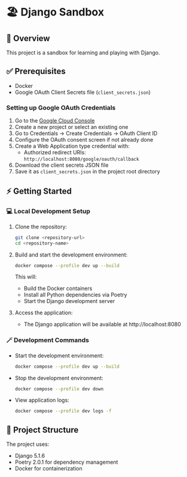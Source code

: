 # :beach_umbrella: Django Sandbox

## :dart: Overview

This project is a sandbox for learning and playing with Django.

## :white_check_mark: Prerequisites

- Docker
- Google OAuth Client Secrets file (`client_secrets.json`)

### Setting up Google OAuth Credentials

1. Go to the [Google Cloud Console](https://console.cloud.google.com/)
1. Create a new project or select an existing one
1. Go to Credentials &rarr; Create Credentials &rarr; OAuth Client ID
1. Configure the OAuth consent screen if not already done
1. Create a Web Application type credential with:
   - Authorized redirect URIs: `http://localhost:8080/google/oauth/callback`
1. Download the client secrets JSON file
1. Save it as `client_secrets.json` in the project root directory

## :zap: Getting Started

### :computer: Local Development Setup

1. Clone the repository:

   ```bash
   git clone <repository-url>
   cd <repository-name>
   ```

2. Build and start the development environment:

   ```bash
   docker compose --profile dev up --build
   ```

   This will:
   - Build the Docker containers
   - Install all Python dependencies via Poetry
   - Start the Django development server

3. Access the application:

   - The Django application will be available at http://localhost:8080

### :magic_wand: Development Commands

- Start the development environment:

  ```bash
  docker compose --profile dev up --build
  ```

- Stop the development environment:

  ```bash
  docker compose --profile dev down
  ```

- View application logs:

  ```bash
  docker compose --profile dev logs -f
  ```

## :dna: Project Structure

The project uses:

- Django 5.1.6
- Poetry 2.0.1 for dependency management
- Docker for containerization
